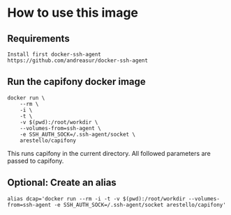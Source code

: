 # How to use this image

## Requirements

	Install first docker-ssh-agent
	https://github.com/andreasur/docker-ssh-agent


## Run the capifony docker image

    docker run \
        --rm \
        -i \
        -t \
        -v $(pwd):/root/workdir \
        --volumes-from=ssh-agent \
        -e SSH_AUTH_SOCK=/.ssh-agent/socket \
        arestello/capifony

This runs capifony in the current directory. All followed parameters are passed to capifony.

## Optional: Create an alias

    alias dcap='docker run --rm -i -t -v $(pwd):/root/workdir --volumes-from=ssh-agent -e SSH_AUTH_SOCK=/.ssh-agent/socket arestello/capifony'


